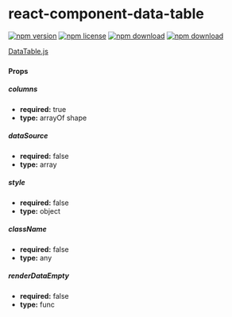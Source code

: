 # react-component-data-table

<!-- badge -->
[![npm version](https://img.shields.io/npm/v/react-component-data-table.svg)](https://www.npmjs.com/package/react-component-data-table)
[![npm license](https://img.shields.io/npm/l/react-component-data-table.svg)](https://www.npmjs.com/package/react-component-data-table)
[![npm download](https://img.shields.io/npm/dm/react-component-data-table.svg)](https://www.npmjs.com/package/react-component-data-table)
[![npm download](https://img.shields.io/npm/dt/react-component-data-table.svg)](https://www.npmjs.com/package/react-component-data-table)
<!-- endbadge -->

<!-- react-components-docs -->
[DataTable.js](src/components/DataTable.js)
### 

#### Props

##### columns

- **required:** true
- **type:** arrayOf shape



##### dataSource

- **required:** false
- **type:** array 



##### style

- **required:** false
- **type:** object 



##### className

- **required:** false
- **type:** any 



##### renderDataEmpty

- **required:** false
- **type:** func 


<!-- react-components-docs:end --> 